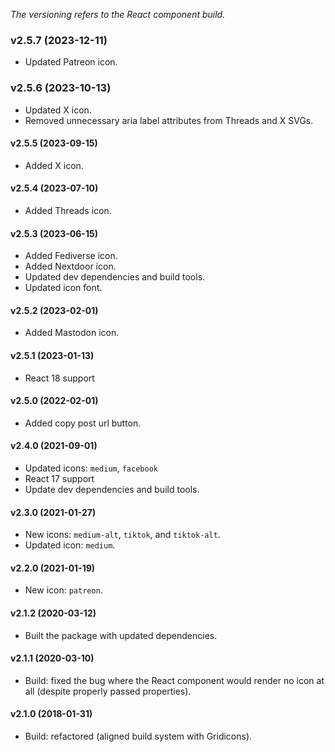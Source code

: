 _The versioning refers to the React component build._

### v2.5.7 (2023-12-11)
* Updated Patreon icon.

### v2.5.6 (2023-10-13)
* Updated X icon.
* Removed unnecessary aria label attributes from Threads and X SVGs.

#### v2.5.5 (2023-09-15)
* Added X icon.

#### v2.5.4 (2023-07-10)
* Added Threads icon.

#### v2.5.3 (2023-06-15)
* Added Fediverse icon.
* Added Nextdoor icon.
* Updated dev dependencies and build tools.
* Updated icon font.

#### v2.5.2 (2023-02-01)
* Added Mastodon icon.

#### v2.5.1 (2023-01-13)
* React 18 support

#### v2.5.0 (2022-02-01)
* Added copy post url button.

#### v2.4.0 (2021-09-01)
* Updated icons: `medium`, `facebook`
* React 17 support
* Update dev dependencies and build tools.

#### v2.3.0 (2021-01-27)
* New icons: `medium-alt`, `tiktok`, and `tiktok-alt`.
* Updated icon: `medium`.

#### v2.2.0 (2021-01-19)
* New icon: `patreon`.

#### v2.1.2 (2020-03-12)
* Built the package with updated dependencies.

#### v2.1.1 (2020-03-10)
* Build: fixed the bug where the React component would render no icon at all (despite properly passed properties).

#### v2.1.0 (2018-01-31)
* Build: refactored (aligned build system with Gridicons).
